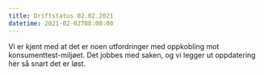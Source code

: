 ```yaml
---
title: Driftstatus 02.02.2021
datetime: 2021-02-02T08:00:00
---
```

Vi er kjent med at det er noen utfordringer med oppkobling mot konsumenttest-miljøet. 
Det jobbes med saken, og vi legger ut oppdatering her så snart det er løst.
